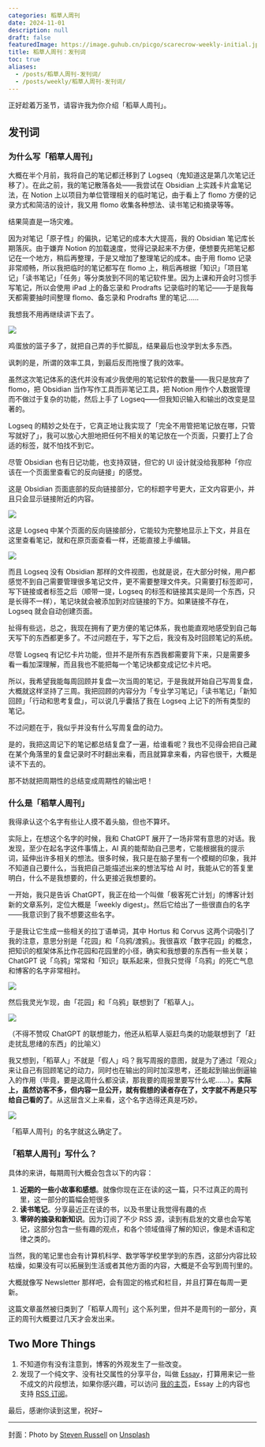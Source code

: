 ```yaml
---
categories: 稻草人周刊
date: 2024-11-01
description: null
draft: false
featuredImage: https://image.guhub.cn/picgo/scarecrow-weekly-initial.jpg
title: 稻草人周刊：发刊词
toc: true
aliases:
  - /posts/稻草人周刊-发刊词/
  - /posts/weekly/稻草人周刊-发刊词/
---
```


正好趁着万圣节，请容许我为你介绍「稻草人周刊」。

## 发刊词

### 为什么写「稻草人周刊」

大概在半个月前，我将自己的笔记都迁移到了 Logseq（鬼知道这是第几次笔记迁移了）。在此之前，我的笔记散落各处——我尝试在 Obsidian 上实践卡片盒笔记法，在 Notion 上以项目为单位管理相关的临时笔记，由于看上了 flomo 方便的记录方式和简洁的设计，我又用 flomo 收集各种想法、读书笔记和摘录等等。

结果简直是一场灾难。

因为对笔记「原子性」的偏执，记笔记的成本大大提高，我的 Obsidian 笔记库长期落灰。由于嫌弃 Notion 的加载速度，觉得记录起来不方便，便想要先把笔记都记在一个地方，稍后再整理，于是又增加了整理笔记的成本。由于用 flomo 记录非常顺畅，所以我把临时的笔记都写在 flomo 上，稍后再根据「知识」「项目笔记」「读书笔记」「任务」等分类放到不同的笔记软件里。因为上课和开会时习惯手写笔记，所以会使用 iPad 上的备忘录和 Prodrafts 记录临时的笔记——于是我每天都需要抽时间整理 flomo、备忘录和 Prodrafts 里的笔记……

我想我不用再继续讲下去了。

![](https://image.guhub.cn/picgo/20241101194214.png)

鸡蛋放的篮子多了，就把自己弄的手忙脚乱，结果最后也没学到太多东西。

讽刺的是，所谓的效率工具，到最后反而拖慢了我的效率。

虽然这次笔记体系的迭代并没有减少我使用的笔记软件的数量——我只是放弃了 flomo，把 Obsidian 当作写作工具而非笔记工具，把 Notion 用作个人数据管理而不做过于复杂的功能，然后上手了 Logseq——但我知识输入和输出的改变是显著的。

Logseq 的精妙之处在于，它真正地让我实现了「完全不用管把笔记放在哪，只管写就好了」，我可以放心大胆地把任何不相关的笔记放在一个页面，只要打上了合适的标签，就不怕找不到它。

尽管 Obsidian 也有日记功能，也支持双链，但它的 UI 设计就没给我那种「你应该在一个页面里查看它的反向链接」的感觉。

这是 Obsidian 页面底部的反向链接部分，它的标题字号更大，正文内容更小，并且只会显示链接附近的内容。

![](https://image.guhub.cn/picgo/20241101200232.png)

这是 Logseq 中某个页面的反向链接部分，它能较为完整地显示上下文，并且在这里查看笔记，就和在原页面查看一样，还能直接上手编辑。

![](https://image.guhub.cn/picgo/20241101200530.png)

而且 Logseq 没有 Obsidian 那样的文件视图，也就是说，在大部分时候，用户都感觉不到自己需要管理很多笔记文件，更不需要整理文件夹。只需要打标签即可，写下链接或者标签之后（顺带一提，Logseq 的标签和链接其实是同一个东西，只是长得不一样），笔记块就会被添加到对应链接的下方。如果链接不存在，Logseq 就会自动创建页面。

扯得有些远，总之，我现在拥有了更方便的笔记体系，我也能直观地感受到自己每天写下的东西都更多了。不过问题在于，写下之后，我没有及时回顾笔记的系统。

尽管 Logseq 有记忆卡片功能，但并不是所有东西我都需要背下来，只是需要多看一看加深理解，而且我也不能把每一个笔记块都变成记忆卡片吧。

所以，我希望我能每周回顾并复盘一次当周的笔记，于是我就开始自己写周复盘，大概就这样坚持了三周。我把回顾的内容分为「专业学习笔记」「读书笔记」「新知回顾」「行动和思考复盘」，可以说几乎囊括了我在 Logseq 上记下的所有类型的笔记。

不过问题在于，我似乎并没有什么写周复盘的动力。

是的，我把这周记下的笔记都总结复盘了一遍，给谁看呢？我也不见得会把自己藏在某个角落里的复盘记录时不时翻出来看，而且就算拿来看，内容也很干，大概是读不下去的。

那不妨就把周期性的总结变成周期性的输出吧！

### 什么是「稻草人周刊」

我得承认这个名字有些让人摸不着头脑，但也不算坏。

实际上，在想这个名字的时候，我和 ChatGPT 展开了一场非常有意思的对话。我发现，至少在起名字这件事情上，AI 真的能帮助自己思考，它能根据我的提示词，延伸出许多相关的想法。很多时候，我只是在脑子里有一个模糊的印象，我并不知道自己要什么，当我把自己能描述出来的想法写给 AI 时，我能从它的答复里明白，什么不是我想要的，什么更接近我想要的。

一开始，我只是告诉 ChatGPT，我正在给一个叫做「极客死亡计划」的博客计划新的文章系列，定位大概是「weekly digest」。然后它给出了一些很直白的名字——我意识到了我不想要这些名字。

于是我让它生成一些相关的拉丁语单词，其中 Hortus 和 Corvus 这两个词吸引了我的注意，意思分别是「花园」和「乌鸦/渡鸦」。我很喜欢「数字花园」的概念，把知识的框架体系比作花园和花园里的小径，确实和我想要的东西有一些关联；ChatGPT 说「乌鸦」常常和「知识」联系起来，但我只觉得「乌鸦」的死亡气息和博客的名字非常相衬。

![](https://image.guhub.cn/picgo/20241101203045.png)

然后我灵光乍现，由「花园」和「乌鸦」联想到了「稻草人」。

![](https://image.guhub.cn/picgo/20241101203150.png)

（不得不赞叹 ChatGPT 的联想能力，他还从稻草人驱赶鸟类的功能联想到了「赶走扰乱思绪的东西」的比喻义）

我又想到，「稻草人」不就是「假人」吗？我写周报的意图，就是为了通过「观众」来让自己有回顾笔记的动力，同时也在输出的同时加深思考，还能起到输出倒逼输入的作用（毕竟，要是这周什么都没读，那我要的周报里要写什么呢……）。**实际上，虽然访客不多，但内容一旦公开，就有假想的读者存在了，文字就不再是只写给自己看的了**。从这层含义上来看，这个名字选得还真是巧妙。

![](https://image.guhub.cn/picgo/20241101203313.png)

「稻草人周刊」的名字就这么确定了。

### 「稻草人周刊」写什么？

具体的来讲，每期周刊大概会包含以下的内容：

1. **近期的一些小故事和感想**。就像你现在正在读的这一篇，只不过真正的周刊里，这一部分的篇幅会短很多
2. **读书笔记**。分享最近正在读的书，以及书里让我觉得有趣的点
3. **零碎的摘录和新知识**。因为订阅了不少 RSS 源，读到有启发的文章也会写笔记，这部分包含一些有趣的观点，和各个领域值得了解的知识，像是术语和定律之类的。

当然，我的笔记里也会有计算机科学、数学等学校里学到的东西，这部分内容比较枯燥，如果没有可以拓展到生活或者其他方面的内容，大概是不会写到周刊里的。

大概就像写 Newsletter 那样吧，会有固定的格式和栏目，并且打算在每周一更新。

这篇文章虽然被归类到了「稻草人周刊」这个系列里，但并不是周刊的一部分，真正的周刊大概要过几天才会发出来。

## Two More Things

1. 不知道你有没有注意到，博客的外观发生了一些改变。
2. 发现了一个纯文字、没有社交属性的分享平台，叫做 [Essay](https://www.essay.ink/)，打算用来记一些不成文的片段想法，如果你感兴趣，可以访问 [我的主页](https://www.essay.ink/eltrac)，Essay 上的内容也支持 [RSS 订阅](https://www.essay.ink/eltrac/rss.xml)。

最后，感谢你读到这里，祝好~

---

封面：Photo by [Steven Russell](https://unsplash.com/@russeller?utm_content=creditCopyText&utm_medium=referral&utm_source=unsplash) on [Unsplash](https://unsplash.com/photos/a-scarecrow-with-a-hat-and-a-beard-in-a-field-KDNDFm8NmBg?utm_content=creditCopyText&utm_medium=referral&utm_source=unsplash)
